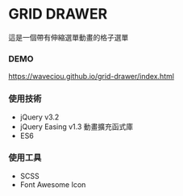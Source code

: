 # GRID DRAWER
這是一個帶有伸縮選單動畫的格子選單

### DEMO
<https://waveciou.github.io/grid-drawer/index.html>

### 使用技術
- jQuery v3.2
- jQuery Easing v1.3 動畫擴充函式庫
- ES6

### 使用工具
- SCSS
- Font Awesome Icon